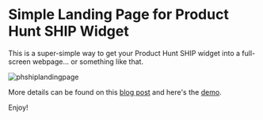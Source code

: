 # Simple Landing Page for Product Hunt SHIP Widget

This is a super-simple way to get your Product Hunt SHIP widget into a full-screen webpage... or something like that.

![phshiplandingpage](https://user-images.githubusercontent.com/1309181/49175974-a6de4680-f2fe-11e8-9e00-820d1a0f7030.gif)

More details can be found on this [blog post](https://john.do/ph-ship-landing-page/) and here's the [demo](http://yen.io/producthunt).

Enjoy!
